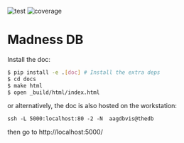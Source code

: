 ![test](https://gitlab.com/tgaudin/goldmine/badges/master/pipeline.svg) ![coverage](https://gitlab.com/tgaudin/goldmine/badges/master/coverage.svg)

# Madness DB

Install the doc:

```bash
$ pip install -e .[doc] # Install the extra deps
$ cd docs
$ make html
$ open _build/html/index.html
```

or alternatively, the doc is also hosted on the workstation:

```
ssh -L 5000:localhost:80 -2 -N  aagdbvis@thedb
```

then go to http://localhost:5000/
